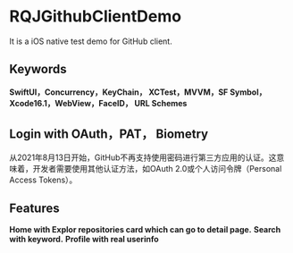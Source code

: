 # RQJGithubClientDemo
It is a iOS native test demo for GitHub client.
## Keywords
**SwiftUI，Concurrency，KeyChain， XCTest，MVVM，SF Symbol，Xcode16.1，WebView，FaceID， URL Schemes**

## Login with OAuth，PAT， Biometry
从2021年8月13日开始，GitHub不再支持使用密码进行第三方应用的认证。这意味着，开发者需要使用其他认证方法，如OAuth 2.0或个人访问令牌（Personal Access Tokens）。

## Features
**Home with Explor repositories card which can go to detail page.**
**Search with keyword.**
**Profile with real userinfo**




